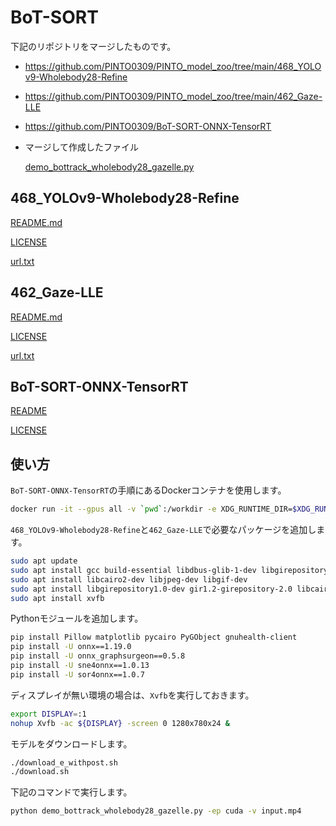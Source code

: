 # BoT-SORT

下記のリポジトリをマージしたものです。

- <https://github.com/PINTO0309/PINTO_model_zoo/tree/main/468_YOLOv9-Wholebody28-Refine>

- <https://github.com/PINTO0309/PINTO_model_zoo/tree/main/462_Gaze-LLE>

- <https://github.com/PINTO0309/BoT-SORT-ONNX-TensorRT>

- マージして作成したファイル

  [demo_bottrack_wholebody28_gazelle.py](demo_bottrack_wholebody28_gazelle.py)

## 468_YOLOv9-Wholebody28-Refine

[README.md](README-468_YOLOv9-Wholebody28-Refine.md)

[LICENSE](LICENSE-468_YOLOv9-Wholebody28-Refine)

[url.txt](url-468_YOLOv9-Wholebody28-Refine.txt)

## 462_Gaze-LLE

[README.md](README-462_Gaze-LLE.md)

[LICENSE](LICENSE-462_Gaze-LLE)

[url.txt](url-462_Gaze-LLE.txt)

## BoT-SORT-ONNX-TensorRT

[README](README-BoT-SORT-ONNX-TensorRT.md)

[LICENSE](LICENSE-BoT-SORT-ONNX-TensorRT)

## 使い方

`BoT-SORT-ONNX-TensorRT`の手順にあるDockerコンテナを使用します。

```bash
docker run -it --gpus all -v `pwd`:/workdir -e XDG_RUNTIME_DIR=$XDG_RUNTIME_DIR -e DISPLAY=$DISPLAY -v /tmp/.X11-unix/:/tmp/.X11-unix:rw pinto0309/botsort_onnx_tensorrt:latest
```

`468_YOLOv9-Wholebody28-Refine`と`462_Gaze-LLE`で必要なパッケージを追加します。

```bash
sudo apt update
sudo apt install gcc build-essential libdbus-glib-1-dev libgirepository1.0-dev
sudo apt install libcairo2-dev libjpeg-dev libgif-dev
sudo apt install libgirepository1.0-dev gir1.2-girepository-2.0 libcairo2-dev pkg-config python3-dev gir1.2-gtk-3.0
sudo apt install xvfb
```

Pythonモジュールを追加します。

```bash
pip install Pillow matplotlib pycairo PyGObject gnuhealth-client
pip install -U onnx==1.19.0
pip install -U onnx_graphsurgeon==0.5.8
pip install -U sne4onnx==1.0.13
pip install -U sor4onnx==1.0.7
```

ディスプレイが無い環境の場合は、`Xvfb`を実行しておきます。

```bash
export DISPLAY=:1
nohup Xvfb -ac ${DISPLAY} -screen 0 1280x780x24 &
```

モデルをダウンロードします。

```bash
./download_e_withpost.sh
./download.sh
```

下記のコマンドで実行します。

```bash
python demo_bottrack_wholebody28_gazelle.py -ep cuda -v input.mp4
```
